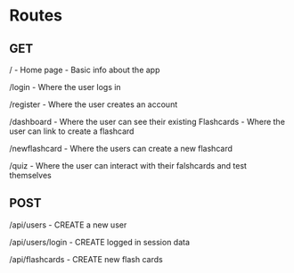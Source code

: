 # Routes

## GET

/ - Home page - Basic info about the app

/login - Where the user logs in

/register - Where the user creates an account

/dashboard
    - Where the user can see their existing Flashcards
    - Where the user can link to create a flashcard

/newflashcard - Where the users can create a new flashcard

/quiz - Where the user can interact with their falshcards and test themselves

## POST

/api/users - CREATE a new user

/api/users/login - CREATE logged in session data

/api/flashcards - CREATE new flash cards